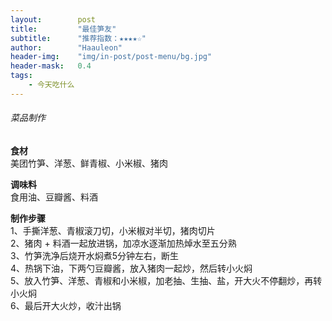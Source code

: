 ```yaml
---
layout:        post
title:         "最佳笋友"
subtitle:      "推荐指数：★★★★☆"
author:        "Haauleon"
header-img:    "img/in-post/post-menu/bg.jpg"
header-mask:   0.4
tags:
    - 今天吃什么
---
```


###### 菜品制作
**食材**     
美团竹笋、洋葱、鲜青椒、小米椒、猪肉        

**调味料**      
食用油、豆瓣酱、料酒         

**制作步骤**     
1、手撕洋葱、青椒滚刀切，小米椒对半切，猪肉切片     
2、猪肉 + 料酒一起放进锅，加凉水逐渐加热焯水至五分熟       
3、竹笋洗净后烧开水焖煮5分钟左右，断生     
4、热锅下油，下两勺豆瓣酱，放入猪肉一起炒，然后转小火焖      
5、放入竹笋、洋葱、青椒和小米椒，加老抽、生抽、盐，开大火不停翻炒，再转小火焖      
6、最后开大火炒，收汁出锅    
